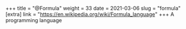 +++
title = "@Formula"
weight = 33
date = 2021-03-06
slug = "formula"
[extra]
link = "https://en.wikipedia.org/wiki/Formula_language"
+++
A programming language

